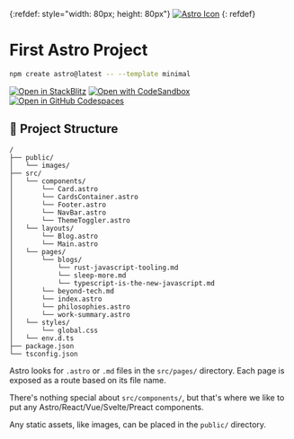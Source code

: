 {:refdef: style="width: 80px; height: 80px"}
[![Astro Icon](https://icon.icepanel.io/Technology/png-shadow-512/Astro.png)](https://astro.build/)
{: refdef}

# First Astro Project

```sh
npm create astro@latest -- --template minimal
```

[![Open in StackBlitz](https://developer.stackblitz.com/img/open_in_stackblitz.svg)](https://stackblitz.com/github/withastro/astro/tree/latest/examples/minimal)
[![Open with CodeSandbox](https://assets.codesandbox.io/github/button-edit-lime.svg)](https://codesandbox.io/p/sandbox/github/withastro/astro/tree/latest/examples/minimal)
[![Open in GitHub Codespaces](https://github.com/codespaces/badge.svg)](https://codespaces.new/withastro/astro?devcontainer_path=.devcontainer/minimal/devcontainer.json)

## 🚀 Project Structure

```text
/
├── public/
│   └── images/
├── src/
│   └── components/
│       └── Card.astro
│       └── CardsContainer.astro
│       └── Footer.astro
│       └── NavBar.astro
│       └── ThemeToggler.astro
│   └── layouts/
│       └── Blog.astro
│       └── Main.astro
│   └── pages/
│       └── blogs/
│           └── rust-javascript-tooling.md
│           └── sleep-more.md
│           └── typescript-is-the-new-javascript.md
│       └── beyond-tech.md
│       └── index.astro
│       └── philosophies.astro
│       └── work-summary.astro
│   └── styles/
│       └── global.css
│   └── env.d.ts
├── package.json
└── tsconfig.json
```

Astro looks for `.astro` or `.md` files in the `src/pages/` directory. Each page is exposed as a route based on its file name.

There's nothing special about `src/components/`, but that's where we like to put any Astro/React/Vue/Svelte/Preact components.

Any static assets, like images, can be placed in the `public/` directory.
